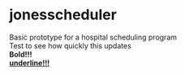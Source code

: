 # jonesscheduler
Basic prototype for a hospital scheduling program <br /> 
Test to see how quickly this updates <br /> 
<b> Bold!!! <b/> <br /> 
<ins> underline!!! <ins /> <br />
